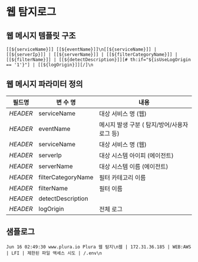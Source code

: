 # 웹 탐지로그

## 웹 메시지 템플릿 구조
```
[[${serviceName}]] [[${eventName}]]\n[[${serviceName}]] | [[${serverIp}]] | [[${serverName}]] | [[${filterCategoryName}]] | [[${filterName}]] | [[${detectDescription}]][# th:if="${isUseLogOrigin == '1'}"] | [[${logOrigin}]][/]\n
```

## 웹 메시지 파라미터 정의
|필드명| 변 수 명                       |  내용                                   |
|-----|----------------------------|----------------------------------------|
|_HEADER_ |serviceName                 | 대상 서비스 명 (웹)|
|_HEADER_ |eventName                   | 메시지 발생 구분 ( 탐지/방어/사용자로그 등)|
|_HEADER_ |serviceName                 | 대상 서비스 명 (웹)|
|_HEADER_ |serverIp                    | 대상 시스템 아이피 (에이전트)|
|_HEADER_ |serverName                  | 대상 시스템 이름 (에이전트)|
|_HEADER_ |filterCategoryName                   | 필터 카테고리 이름         |
|_HEADER_ |filterName                  | 필터 이름|
|_HEADER_ |detectDescription           | |
|_HEADER_ |logOrigin                   | 전체 로그            |     


## 샘플로그
```
Jun 16 02:49:30 www.plura.io Plura 웹 탐지\n웹 | 172.31.36.185 | WEB:AWS | LFI | 제한된 파일 액세스 시도 | /.env\n

```
